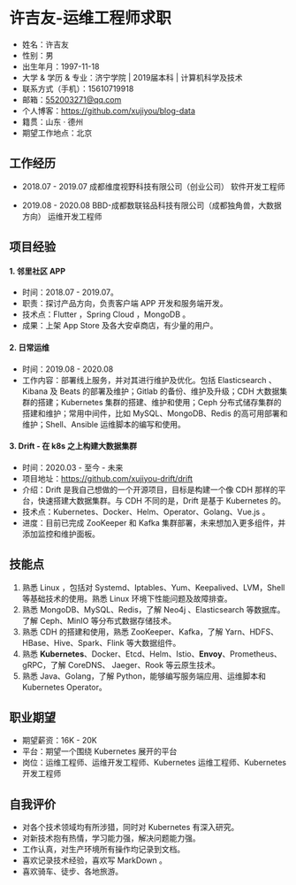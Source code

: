 # 许吉友-运维工程师求职

- 姓名：许吉友
- 性别：男
- 出生年月：1997-11-18
- 大学 & 学历 & 专业：济宁学院 | 2019届本科 | 计算机科学及技术
- 联系方式（手机）：15610719918
- 邮箱：552003271@qq.com
- 个人博客：https://github.com/xujiyou/blog-data
- 籍贯：山东 · 德州
- 期望工作地点：北京

## 工作经历

- 2018.07 - 2019.07  成都维度视野科技有限公司（创业公司）  软件开发工程师

- 2019.08 - 2020.08  BBD-成都数联铭品科技有限公司（成都独角兽，大数据方向） 运维开发工程师

## 项目经验

#### 1. 邻里社区 APP

- 时间：2018.07 - 2019.07。
- 职责：探讨产品方向，负责客户端 APP 开发和服务端开发。
- 技术点：Flutter ，Spring Cloud ，MongoDB 。
- 成果：上架 App Store 及各大安卓商店，有少量的用户。

#### 2. 日常运维

- 时间：2019.08 - 2020.08
- 工作内容：部署线上服务，并对其进行维护及优化。包括 Elasticsearch 、 Kibana 及 Beats 的部署及维护；Gitlab 的备份、维护及升级；CDH 大数据集群的搭建；Kubernetes 集群的搭建、维护和使用；Ceph 分布式储存集群的搭建和维护；常用中间件，比如 MySQL、MongoDB、Redis 的高可用部署和维护；Shell、Ansible 运维脚本的编写和使用。

#### 3. Drift - 在 k8s 之上构建大数据集群

- 时间：2020.03 - 至今 - 未来
- 项目地址：https://github.com/xujiyou-drift/drift
- 介绍：Drift 是我自己想做的一个开源项目，目标是构建一个像 CDH 那样的平台，快速搭建大数据集群。与 CDH 不同的是，Drift 是基于 Kubernetes 的。
- 技术点：Kubernetes、Docker、Helm、Operator、Golang、Vue.js 。
- 进度：目前已完成 ZooKeeper 和 Kafka 集群部署，未来想加入更多组件，并添加监控和维护面板。

## 技能点

1. 熟悉 Linux ，包括对 Systemd、Iptables、Yum、Keepalived、LVM，Shell 等基础技术的使用。熟悉 Linux 环境下性能问题及故障排查。
2. 熟悉 MongoDB、MySQL、Redis，了解 Neo4j 、Elasticsearch 等数据库。了解 Ceph、MinIO 等分布式数据存储技术。
3. 熟悉 CDH 的搭建和使用，熟悉 ZooKeeper、Kafka，了解 Yarn、HDFS、HBase、Hive、Spark、Flink 等大数据组件。
4. 熟悉 **Kubernetes**、Docker、Etcd、Helm、Istio、**Envoy**、Prometheus、gRPC，了解 CoreDNS、 Jaeger、Rook 等云原生技术。
5. 熟悉 Java、Golang，了解 Python，能够编写服务端应用、运维脚本和 Kubernetes Operator。

## 职业期望

- 期望薪资：16K - 20K
- 平台：期望一个围绕 Kubernetes 展开的平台
- 岗位：运维工程师、运维开发工程师、Kubernetes 运维工程师、Kubernetes 开发工程师

## 自我评价

- 对各个技术领域均有所涉猎，同时对 Kubernetes 有深入研究。
- 对新技术抱有热情，学习能力强，解决问题能力强。
- 工作认真，对生产环境所有操作均记录到文档。
- 喜欢记录技术经验，喜欢写 MarkDown 。
- 喜欢骑车、徒步、各地旅游。



